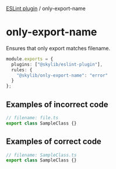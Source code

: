 [ESLint plugin](index.md) / only-export-name

# only-export-name

Ensures that only export matches filename.

```ts
module.exports = {
  plugins: ["@skylib/eslint-plugin"],
  rules: {
    "@skylib/only-export-name": "error"
  }
};
```

## Examples of incorrect code

```ts
// filename: file.ts
export class SampleClass {}
```

## Examples of correct code

```ts
// filename: SampleClass.ts
export class SampleClass {}
```